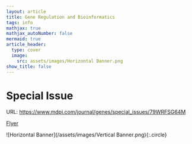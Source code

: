 ```yaml
---
layout: article
title: Gene Regulation and Bioinformatics
tags: info
mathjax: true
mathjax_autoNumber: false
mermaid: true
article_header:
  type: cover
  image:
    src: assets/images/Horizontal Banner.png
show_title: false
---
```


# Special Issue

URL: <https://www.mdpi.com/journal/genes/special_issues/79WRFSG64M>

[Flyer](/assets/images/Flyer.pdf)

![Horizontal Banner](/assets/images/Vertical Banner.png){:.circle}
